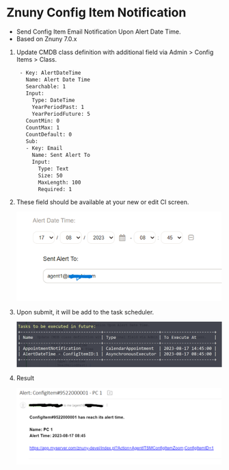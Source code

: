 # Znuny Config Item Notification
- Send Config Item Email Notification Upon Alert Date Time.
- Based on Znuny 7.0.x

1. Update CMDB class definition with additional field via Admin > Config Items > Class.

		- Key: AlertDateTime
		  Name: Alert Date Time
		  Searchable: 1
		  Input:
		    Type: DateTime
		    YearPeriodPast: 1
		    YearPeriodFuture: 5
		  CountMin: 0
		  CountMax: 1
		  CountDefault: 0
		  Sub:
		  - Key: Email
		    Name: Sent Alert To
		    Input:
		      Type: Text
		      Size: 50
		      MaxLength: 100
		      Required: 1 
		
2. These field should be available at your new or edit CI screen.

	![ci_field](ci_field.png)
		
		
3. Upon submit, it will be add to the task scheduler.

	![daemon-summary](daemon-summary.png)
	
	
4. Result

	![email-alert](email-alert.png)
